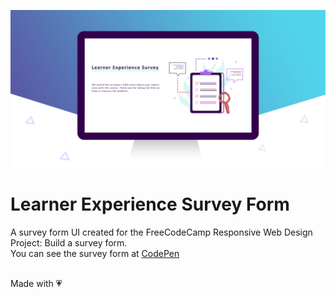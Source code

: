 ![Survey Form](images/survey_preview.jpg)

# Learner Experience Survey Form
A survey form UI created for the FreeCodeCamp Responsive Web Design Project: Build a survey form.<br/>
You can see the survey form at [CodePen](https://codepen.io/sfoteini/full/GRomQpN)<br/><br/>

Made with :heartpulse:
